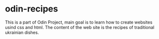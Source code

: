 # odin-recipes
This is a part of Odin Project, main goal is to learn how to create websites usind css and html. 
The content of the web site is the recipes of traditional ukrainian dishes.
